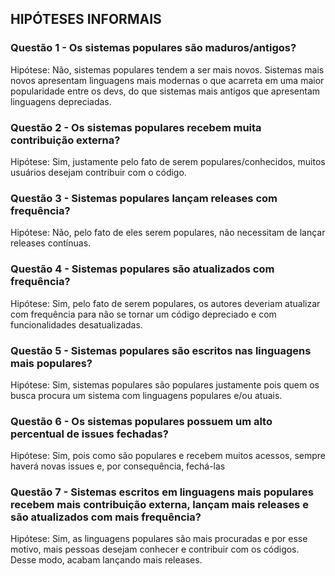 ## HIPÓTESES INFORMAIS

### Questão 1 - Os sistemas populares são maduros/antigos?
Hipótese: Não, sistemas populares tendem a ser mais novos. Sistemas mais novos apresentam linguagens mais modernas o que acarreta em uma maior
popularidade entre os devs, do que sistemas mais antigos que apresentam linguagens depreciadas.
### Questão 2 - Os sistemas populares recebem muita contribuição externa?
Hipótese: Sim, justamente pelo fato de serem populares/conhecidos, muitos usuários desejam contribuir com o código.
### Questão 3 - Sistemas populares lançam releases com frequência?
Hipótese: Não, pelo fato de eles serem populares, não necessitam de lançar releases contínuas.
### Questão 4 - Sistemas populares são atualizados com frequência?
Hipótese: Sim, pelo fato de serem populares, os autores deveriam atualizar com frequência para não se tornar um código depreciado e com funcionalidades
desatualizadas.
### Questão 5 - Sistemas populares são escritos nas linguagens mais populares?
Hipótese: Sim, sistemas populares são populares justamente pois quem os busca procura um sistema com linguagens populares e/ou atuais.
### Questão 6 - Os sistemas populares possuem um alto percentual de issues fechadas?
Hipótese: Sim, pois como são populares e recebem muitos acessos, sempre haverá novas issues e, por consequência, fechá-las
### Questão 7 - Sistemas escritos em linguagens mais populares recebem mais contribuição externa, lançam mais releases e são atualizados com mais frequência?
Hipótese: Sim, as linguagens populares são mais procuradas e por esse motivo, mais pessoas desejam conhecer e contribuir com os códigos. Desse modo, acabam lançando
mais releases. 
